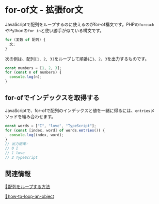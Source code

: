 # for-of文 - 拡張for文

JavaScriptで配列をループするのに使えるのがfor-of構文です。PHPの`foreach`やPythonの`for in`と使い勝手が似ている構文です。

```javascript
for (変数 of 配列) {
  文;
}
```

次の例は、配列`[1, 2, 3]`をループして順番に`1`、`2`、`3`を出力するものです。

```javascript
const numbers = [1, 2, 3];
for (const n of numbers) {
  console.log(n);
}
```

## for-ofでインデックスを取得する

JavaScriptで、for-ofで配列のインデックスと値を一緒に得るには、`entries`メソッドを組み合わせます。

```javascript
const words = ["I", "love", "TypeScript"];
for (const [index, word] of words.entries()) {
  console.log(index, word);
}
// 出力結果:
// 0 I
// 1 love
// 2 TypeScript
```

## 関連情報

[🚧配列をループする方法](../values-types-variables/array/how-to-loop-an-array.md)

[🚧how-to-loop-an-object](../values-types-variables/object/how-to-loop-an-object.md)
